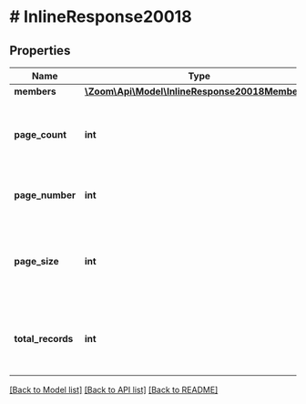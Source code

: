 # # InlineResponse20018

## Properties

Name | Type | Description | Notes
------------ | ------------- | ------------- | -------------
**members** | [**\Zoom\Api\Model\InlineResponse20018Members[]**](InlineResponse20018Members.md) |  | [optional] 
**page_count** | **int** | The number of pages returned from this request. | [optional] 
**page_number** | **int** | The page number of the current results. | [optional] 
**page_size** | **int** | The number of records returned from a single API call. | [optional] 
**total_records** | **int** | The total number of records available across all pages. | [optional] 

[[Back to Model list]](../../README.md#documentation-for-models) [[Back to API list]](../../README.md#documentation-for-api-endpoints) [[Back to README]](../../README.md)


